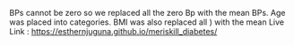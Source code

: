 BPs cannot be zero so we replaced all the zero Bp with the mean BPs.
Age was placed into categories.
BMI was also replaced all ) with the mean
Live Link : https://esthernjuguna.github.io/meriskill_diabetes/
